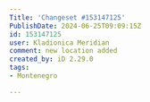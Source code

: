 ```yaml
---
Title: 'Changeset #153147125'
PublishDate: 2024-06-25T09:09:15Z
id: 153147125
user: Kladionica Meridian
comment: new location added
created_by: iD 2.29.0
tags:
- Montenegro

---
```

